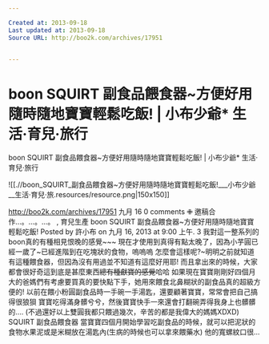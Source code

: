 ```yaml
---

Created at: 2013-09-18
Last updated at: 2013-09-18
Source URL: http://boo2k.com/archives/17951


---
```


# boon SQUIRT 副食品餵食器~方便好用隨時隨地寶寶輕鬆吃飯! | 小布少爺* 生活‧育兒‧旅行


boon SQUIRT 副食品餵食器~方便好用隨時隨地寶寶輕鬆吃飯! | 小布少爺\* 生活‧育兒‧旅行

![[.//boon_SQUIRT_副食品餵食器~方便好用隨時隨地寶寶輕鬆吃飯!___小布少爺__生活‧育兒‧旅.resources/resource.png\|150x150]]

<http://boo2k.com/archives/17951>
九月 16 0 comments ✙ 邀稿合作…。…。…。 , 育兒生產 boon SQUIRT 副食品餵食器~方便好用隨時隨地寶寶輕鬆吃飯! Posted by 許小布 on 九月 16, 2013 at 9:00 上午. 3 我對這一整系列的boon真的有種相見恨晚的感覺~~~ 現在才使用到真得有點太晚了，因為小芋圓已經一歲了~已經進階到在吃塊狀的食物，嗚嗚嗚 怎麼會這樣呢?~明明之前就知道有這種餵食器，但因為沒有用過並不知道有這麼好用耶! 而且拿出來的時候，大家都會很好奇這到底是甚麼東西~~總有種獻寶的感覺~~哈哈 如果現在寶寶剛剛好四個月大的爸媽們有考慮要買真的要快點下手，她用來餵食北鼻糊狀的副食品真的超級方便的! 以前在餵小粉圓副食品時一手碗一手湯匙，還要顧著寶寶，常常會把自己搞得很狼狽 寶寶吃得滿身髒兮兮，然後寶寶快手一來還會打翻碗弄得我身上也髒髒的…. (不過還好以上雙圓我都只餵過幾次，辛苦的都是我偉大的媽媽XDXD) SQUIRT 副食品餵食器 當寶寶四個月開始學習吃副食品的時候，就可以把泥狀的食物水果泥或是米糊放在湯匙內(生病的時候也可以拿來餵藥水) 他的寬螺紋口很...

